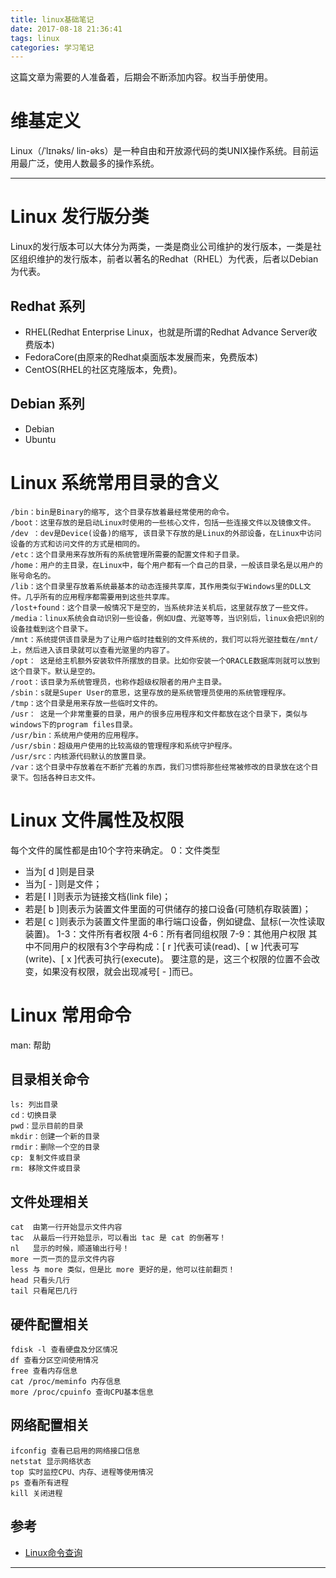 ```yaml
---
title: linux基础笔记
date: 2017-08-18 21:36:41
tags: linux
categories: 学习笔记    
---
```


这篇文章为需要的人准备着，后期会不断添加内容。权当手册使用。

# 维基定义
Linux（/ˈlɪnəks/ lin-əks）是一种自由和开放源代码的类UNIX操作系统。目前运用最广泛，使用人数最多的操作系统。

-------

# Linux 发行版分类
Linux的发行版本可以大体分为两类，一类是商业公司维护的发行版本，一类是社区组织维护的发行版本，前者以著名的Redhat（RHEL）为代表，后者以Debian为代表。

## Redhat 系列
- RHEL(Redhat Enterprise Linux，也就是所谓的Redhat Advance Server收费版本)
- FedoraCore(由原来的Redhat桌面版本发展而来，免费版本)
- CentOS(RHEL的社区克隆版本，免费)。
## Debian 系列
- Debian
- Ubuntu

<!--more-->

# Linux 系统常用目录的含义

```
/bin：bin是Binary的缩写, 这个目录存放着最经常使用的命令。
/boot：这里存放的是启动Linux时使用的一些核心文件，包括一些连接文件以及镜像文件。
/dev ：dev是Device(设备)的缩写, 该目录下存放的是Linux的外部设备，在Linux中访问设备的方式和访问文件的方式是相同的。
/etc：这个目录用来存放所有的系统管理所需要的配置文件和子目录。
/home：用户的主目录，在Linux中，每个用户都有一个自己的目录，一般该目录名是以用户的账号命名的。
/lib：这个目录里存放着系统最基本的动态连接共享库，其作用类似于Windows里的DLL文件。几乎所有的应用程序都需要用到这些共享库。
/lost+found：这个目录一般情况下是空的，当系统非法关机后，这里就存放了一些文件。
/media：linux系统会自动识别一些设备，例如U盘、光驱等等，当识别后，linux会把识别的设备挂载到这个目录下。
/mnt：系统提供该目录是为了让用户临时挂载别的文件系统的，我们可以将光驱挂载在/mnt/上，然后进入该目录就可以查看光驱里的内容了。
/opt： 这是给主机额外安装软件所摆放的目录。比如你安装一个ORACLE数据库则就可以放到这个目录下。默认是空的。
/root：该目录为系统管理员，也称作超级权限者的用户主目录。
/sbin：s就是Super User的意思，这里存放的是系统管理员使用的系统管理程序。
/tmp：这个目录是用来存放一些临时文件的。
/usr： 这是一个非常重要的目录，用户的很多应用程序和文件都放在这个目录下，类似与windows下的program files目录。
/usr/bin：系统用户使用的应用程序。
/usr/sbin：超级用户使用的比较高级的管理程序和系统守护程序。
/usr/src：内核源代码默认的放置目录。
/var：这个目录中存放着在不断扩充着的东西，我们习惯将那些经常被修改的目录放在这个目录下。包括各种日志文件。
```

# Linux 文件属性及权限

每个文件的属性都是由10个字符来确定。
0：文件类型
- 当为[ d ]则是目录
- 当为[ - ]则是文件；
- 若是[ l ]则表示为链接文档(link file)；
- 若是[ b ]则表示为装置文件里面的可供储存的接口设备(可随机存取装置)；
- 若是[ c ]则表示为装置文件里面的串行端口设备，例如键盘、鼠标(一次性读取装置)。
1-3：文件所有者权限
4-6：所有者同组权限
7-9：其他用户权限
其中不同用户的权限有3个字母构成：[ r ]代表可读(read)、[ w ]代表可写(write)、[ x ]代表可执行(execute)。 要注意的是，这三个权限的位置不会改变，如果没有权限，就会出现减号[ - ]而已。

# Linux 常用命令
man: 帮助

## 目录相关命令
```
ls: 列出目录
cd：切换目录
pwd：显示目前的目录
mkdir：创建一个新的目录
rmdir：删除一个空的目录
cp: 复制文件或目录
rm: 移除文件或目录
```

## 文件处理相关
```
cat  由第一行开始显示文件内容
tac  从最后一行开始显示，可以看出 tac 是 cat 的倒著写！
nl   显示的时候，顺道输出行号！
more 一页一页的显示文件内容
less 与 more 类似，但是比 more 更好的是，他可以往前翻页！
head 只看头几行
tail 只看尾巴几行
```

## 硬件配置相关
```
fdisk -l 查看硬盘及分区情况
df 查看分区空间使用情况
free 查看内存信息
cat /proc/meminfo 内存信息
more /proc/cpuinfo 查询CPU基本信息
```

## 网络配置相关
```
ifconfig 查看已启用的网络接口信息
netstat 显示网络状态
top 实时监控CPU、内存、进程等使用情况
ps 查看所有进程
kill 关闭进程
```

## 参考
- [Linux命令查询](http://www.runoob.com/linux/linux-command-manual.html)
------